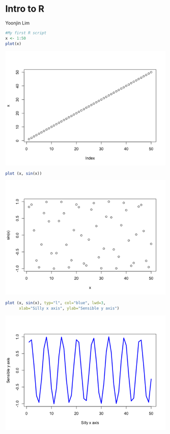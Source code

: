 # Intro to R
Yoonjin Lim

``` r
#My first R script
x <- 1:50
plot(x)
```

![](Class04_files/figure-commonmark/unnamed-chunk-1-1.png)

``` r
plot (x, sin(x))
```

![](Class04_files/figure-commonmark/unnamed-chunk-1-2.png)

``` r
plot (x, sin(x), typ="l", col="blue", lwd=3, 
      xlab="Silly x axis", ylab="Sensible y axis")
```

![](Class04_files/figure-commonmark/unnamed-chunk-1-3.png)
